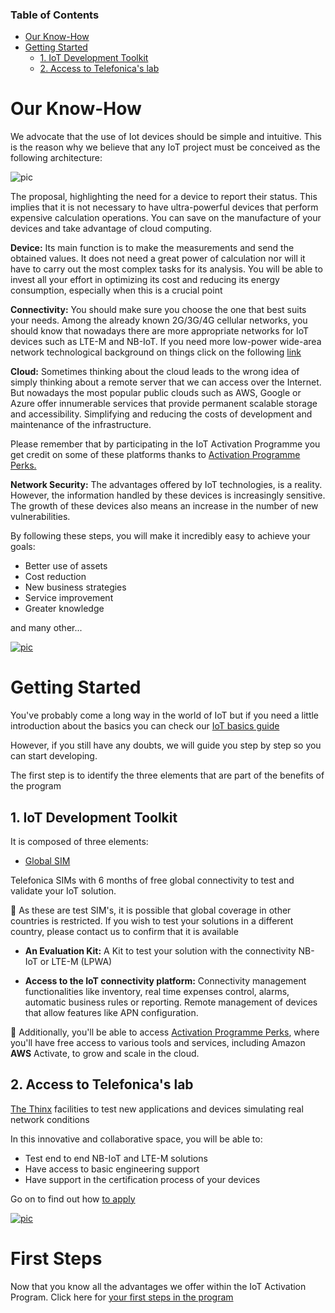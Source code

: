 ### Table of Contents
- [Our Know-How](#our-know-how)
- [Getting Started](#getting-started)
  * [1. IoT Development Toolkit](#1-iot-development-toolkit)
  * [2. Access to Telefonica's lab](#2-access-to-telefonicas-lab)

# Our Know-How

We advocate that the use of Iot devices should be simple and intuitive.
This is the reason why we believe that any IoT project must be conceived as the following architecture:

![pic](pictures/schematics/iot.png)

The proposal, highlighting the need for a device to report their status.
This implies that it is not necessary to have ultra-powerful devices that perform expensive calculation operations.
You can save on the manufacture of your devices and take advantage of cloud computing.

**Device:**
Its main function is to make the measurements and send the obtained values.
It does not need a great power of calculation nor will it have to carry out the most complex tasks for its analysis.
You will be able to invest all your effort in optimizing its cost and reducing its energy consumption,
especially when this is a crucial point

**Connectivity:**
You should make sure you choose the one that best suits your needs.
Among the already known 2G/3G/4G cellular networks, you should know that nowadays there are more appropriate networks for IoT devices
such as LTE-M and NB-IoT.
If you need more low-power wide-area network technological background on things click on the following [link](technological_background.md)

**Cloud:**
Sometimes thinking about the cloud leads to the wrong idea of simply thinking about a remote server that we can access over the Internet.
But nowadays the most popular public clouds such as AWS, Google or Azure offer innumerable services that provide permanent scalable storage
and accessibility. Simplifying and reducing the costs of development and maintenance of the infrastructure.

Please remember that by participating in the IoT Activation Programme you get credit on some of these platforms thanks to
[Activation Programme Perks.](Activation_Programme_Perks.md)

**Network Security:**
The advantages offered by IoT technologies, is a reality. However, the information handled by these devices is increasingly sensitive.
The growth of these devices also means an increase in the number of new vulnerabilities.



By following these steps, you will make it incredibly easy to achieve your goals:

- Better use of assets
- Cost reduction
- New business strategies
- Service improvement
- Greater knowledge

and many other...

[![pic](pictures/utils/arrow_up.png)](#table-of-contents)


# Getting Started

You've probably come a long way in the world of IoT
but if you need a little introduction about the basics you can check our [IoT basics guide](IoT_basic.md)

However, if you still have any doubts, we will guide you step by step so you can start developing.

The first step is to identify the three elements that are part of the benefits of the program

## 1. IoT Development Toolkit

It is composed of three elements:

- [Global SIM](IoT_Activation_GlobalSIM.md)

Telefonica SIMs with 6 months of free global connectivity to test and validate your IoT solution.

&#x1F4CD; As these are test SIM's, it is possible that global coverage in other countries is restricted.
If you wish to test your solutions in a different country, please contact us to confirm that it is available

- **An Evaluation Kit:**
 A Kit to test your solution with the connectivity NB-IoT or LTE-M (LPWA)


- **Access to the IoT connectivity platform:**
Connectivity management functionalities like inventory, real time expenses control, alarms, automatic business rules or reporting.
Remote management of devices that allow features like APN configuration.


&#x1F4CD; Additionally, you'll be able to access [Activation Programme Perks](Activation_Programme_Perks.md), where you'll have free access to various tools and services,
including Amazon **AWS** Activate, to grow and scale in the cloud.


## 2. Access to Telefonica's lab

[The Thinx](https://iot.telefonica.com/en/about-us/the-thinx-iot-lab/)
 facilities to test new applications and devices simulating real network conditions

In this innovative and collaborative space, you will be able to:

- Test end to end NB-IoT and LTE-M solutions
- Have access to basic engineering support
- Have support in the certification process of your devices

Go on to find out how [to apply](IoT_Activation_TheThinx.md)


[![pic](pictures/utils/arrow_up.png)](#table-of-contents)

# First Steps

Now that you know all the advantages we offer within the IoT Activation Program.
Click here for [your first steps in the program](IoT_Activation_firststeps.md)

